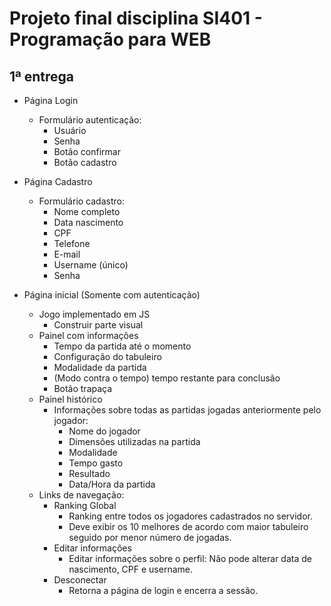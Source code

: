 # Projeto final disciplina SI401 - Programação para WEB

## 1ª entrega

- Página Login
    - Formulário autenticação:
        - Usuário
        - Senha
        - Botão confirmar
        - Botão cadastro

- Página Cadastro
    - Formulário cadastro:
        - Nome completo
        - Data nascimento
        - CPF
        - Telefone
        - E-mail
        - Username (único)
        - Senha

- Página inicial
    (Somente com autenticação)
    - Jogo implementado em JS
        - Construir parte visual
    - Painel com informações
       - Tempo da partida até o momento
       - Configuração do tabuleiro
       - Modalidade da partida
       - (Modo contra o tempo) tempo restante para conclusão
       - Botão trapaça
    - Painel histórico
        - Informações sobre todas as partidas jogadas anteriormente pelo jogador:
            - Nome do jogador
            - Dimensões utilizadas na partida 
            - Modalidade
            - Tempo gasto
            - Resultado
            - Data/Hora da partida
    - Links de navegação:
        - Ranking Global
            - Ranking entre todos os jogadores cadastrados no servidor.
            - Deve exibir os 10 melhores de acordo com maior tabuleiro seguido por menor número de jogadas.
        - Editar informações
            - Editar informações sobre o perfil:
                Não pode alterar data de nascimento, CPF e username.
        - Desconectar
            - Retorna a página de login e encerra a sessão.